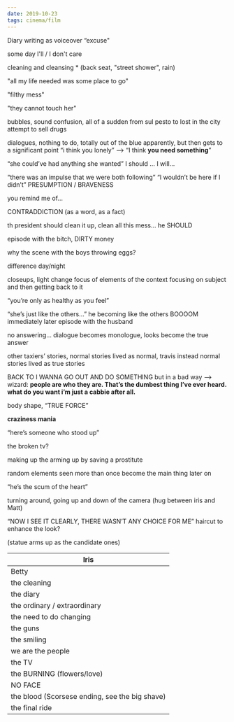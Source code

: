 ```yaml
---
date: 2019-10-23
tags: cinema/film
---
```

Diary writing as voiceover “excuse"

some day I'll / I don't care

cleaning and cleansing * (back seat, "street shower", rain)

"all my life needed was some place to go"

"filthy mess"

"they cannot touch her"

bubbles, sound confusion, all of a sudden from sul pesto to lost in the city
attempt to sell drugs

dialogues, nothing to do, totally out of the blue apparently, but then gets to a significant point
“i think you lonely” —-> “I think **you need something**” 

“she could’ve had anything she wanted”
I should … I will…

“there was an impulse that we were both following” “I wouldn’t be here if I didn’t”
PRESUMPTION / BRAVENESS

you remind me of…

CONTRADDICTION (as a word, as a fact)

th president should clean it up, clean all this mess… he SHOULD

episode with the bitch, DIRTY money

why the scene with the boys throwing eggs?

difference day/night

closeups, light change
focus of elements of the context focusing on subject and then getting back to it

“you’re only as healthy as you feel”

“she’s just like the others…” he becoming like the others
BOOOOM
immediately later episode with the husband

no answering… dialogue becomes monologue, looks become the true answer

other taxiers’ stories, normal stories lived as normal, travis instead normal stories lived as true stories

BACK TO I WANNA GO OUT AND DO SOMETHING but in a bad way
—-> 
wizard: **people are who they are.
That’s the dumbest thing I’ve ever heard.
what do you want i’m just a cabbie after all.**

body shape, “TRUE FORCE”

**craziness mania**

“here’s someone who stood up”

the broken tv?

making up the arming up by saving a prostitute

random elements seen more than once become the main thing later on

“he’s the scum of the heart”

turning around, going up and down of the camera (hug between iris and Matt)

“NOW I SEE IT CLEARLY, THERE WASN’T ANY CHOICE FOR ME”
haircut to enhance the look?

(statue arms up as the candidate ones)


| Iris |
|-----|
|Betty|
|the cleaning|
|the diary|
|the ordinary / extraordinary|
|the need to do changing|
|the guns|
|the smiling|
|we are the people|
|the TV|
|the BURNING (flowers/love)|
|NO FACE|
|the blood (Scorsese ending, see the big shave)|
|the final ride|

